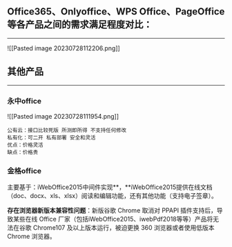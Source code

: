 ## Office365、Onlyoffice、WPS Office、PageOffice等各产品之间的需求满足程度对比：

---

![[Pasted image 20230728112206.png]]
## 其他产品

---

### 永中office

![[Pasted image 20230728111954.png]]

```
公有云：接口比较死版 所测即所得 不支持任何修改  
私有化：可二开 私有部署 安全和灵活 
优点：价格灵活 
缺点：价格贵
```

### 金格office

主要基于：iWebOffice2015中间件实现**，**iWebOffice2015提供在线文档（doc、docx、xls、xlsx）阅读和编辑功能，还有其他功能（支持电子签章）。

**存在浏览器新版本兼容性问题**：新版谷歌 Chrome 取消对 PPAPI 插件支持后，导致某些在线 Office 厂家（包括iWebOffice2015、iwebPdf2018等等）产品将无法在谷歌 Chrome107 及以上版本运行，被迫更换 360 浏览器或者使用低版本 Chrome 浏览器。